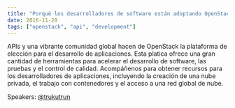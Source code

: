 ```yaml
---
title: "Porqué los desarrolladores de software están adoptando OpenStack"
date: 2016-11-28
tags: ["openstack", "api", "development"]
---
```


APIs y una vibrante comunidad global hacen de OpenStack la plataforma de elección para el desarrollo de aplicaciones. Esta platica ofrece una gran cantidad de herramientas para acelerar el desarrollo de software, las pruebas y el control de calidad. Acompáñenos para obtener recursos para los desarrolladores de aplicaciones, incluyendo la creación de una nube privada, el trabajo con contenedores y el acceso a una red global de nube.

Speakers:
[@trukutrun](https://twitter.com/trukutrun)



